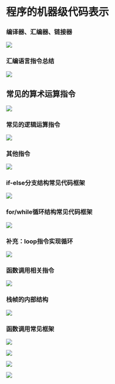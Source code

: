 # 程序的机器级代码表示

### 编译器、汇编器、链接器

![](1.png)

### 汇编语言指令总结

![](2.png)

## 常见的算术运算指令

![](3.png)

### 常见的逻辑运算指令

![](4.png)

### 其他指令

![](5.png)

### if-else分支结构常见代码框架

![](6.png)

### for/while循环结构常见代码框架

![](7.png)

### 补充：loop指令实现循环

![](8.png)

### 函数调用相关指令

![](9.png)

### 栈帧的内部结构

![](10.png)

### 函数调用常见框架

![](11.png)

![](12.png)

![](13.png)

![](14.png)